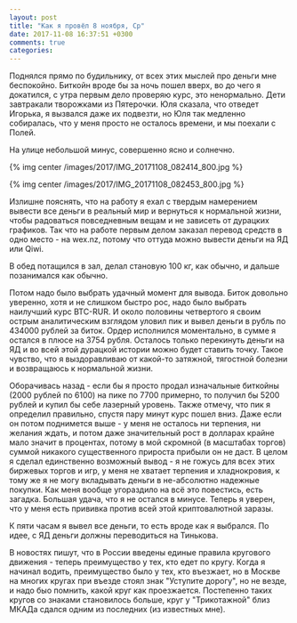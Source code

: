 ```yaml
---
layout: post
title: "Как я провёл 8 ноября, Ср"
date: 2017-11-08 16:37:51 +0300
comments: true
categories: 
---
```

Поднялся прямо по будильнику, от всех этих мыслей про деньги мне беспокойно. Биткойн вроде бы за ночь пошел вверх, во до чего я докатился, с утра первым дело проверяю курс, это ненормально. Дети завтракали творожками из Пятерочки. Юля сказала, что отведет Игорька, я вызвался даже их подвезти, но Юля так медленно собиралась, что у меня просто не осталось времени, и мы поехали с Полей.

На улице небольшой минус, совершенно ясно и солнечно.

{% img center /images/2017/IMG_20171108_082414_800.jpg %}

{% img center /images/2017/IMG_20171108_082453_800.jpg %}

Излишне пояснять, что на работу я ехал с твердым намерением вывести все деньги в реальный мир и вернуться к нормальной жизни, чтобы радоваться повседневным вещам и не зависеть от дурацких графиков. Так что на работе первым делом заказал перевод средств в одно место - на wex.nz, потому что оттуда можно вывести деньги на ЯД или Qiwi. 

В обед потащился в зал, делал становую 100 кг, как обычно, и дальше позанимался как обычно.

Потом надо было выбрать удачный момент для вывода. Биток довольно уверенно, хотя и не слишком быстро рос, надо было выбрать наилучший курс BTC-RUR. И около половины четвертого я своим острым аналитическим взглядом уловил пик и вывел деньги в рубль по 434000 рублей за биток. Ордер исполнился моментально, в сумме я остался в плюсе на 3754 рубля. Осталось только перекинуть деньги на ЯД и во всей этой дурацкой истории можно будет ставить точку. Такое чувство, что я выздоравливаю от какой-то затяжной, тягостной болезни и возвращаюсь к нормальной жизни.

Оборачивась назад - если бы я просто продал изначальные биткойны (2000 рублей по 6100) на пике по 7700 примерно, то получил бы 5200 рублей и купил бы себе лазерный уровень. Также отмечу, что пик я определил правильно, спустя пару минут курс пошел вниз. Даже если он потом поднимется выше - у меня не осталось ни терпения, ни желания ждать, и потом даже значительный рост в долларах крайне мало значит в процентах, потому в мой скромной (в масштабах торгов) суммой никакого существенного прироста прибыли он не даст. В целом я сделал единственно возможный вывод - я не гожусь для всех этих биржевых торгов и игр, у меня не хватает терпения и хладнокровия, к тому же я не могу вкладывать деньги в не-абсолютно надежные покупки. Как меня вообще угораздило на всё это повестись, есть загадка. Большая удача, что я не остался в минусе. Теперь я уверен, что у меня есть прививка против всей этой криптовалютной заразы.

К пяти часам я вывел все деньги, то есть вроде как я выбрался. По идее, с ЯД деньги должны переводиться на Тинькова.

В новостях пишут, что в России введены единые правила кругового движения - теперь преимущество у тех, кто едет по кругу. Когда я начинал водить, преимущество было у тех, кто въезжает, но в Москве на многих кругах при въезде стоял знак "Уступите дорогу", но не везде, и надо быо помнить, какой круг как проезжается. Постепенно таких кругов со знаками становилось больше, круг у "Трикотажной" близ МКАДа сдался одним из последних (из известных мне).